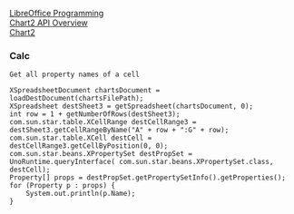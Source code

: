[LibreOffice Programming](https://flywire.github.io/lo-p/index.html)  
[Chart2 API Overview](https://flywire.github.io/lo-p/28-Chart2_API_Overview.html)  
[Chart2](https://wiki.openoffice.org/wiki/Chart)

### Calc

	Get all property names of a cell
	
	XSpreadsheetDocument chartsDocument = loadDestDocument(chartsFilePath);
	XSpreadsheet destSheet3 = getSpreadsheet(chartsDocument, 0);
	int row = 1 + getNumberOfRows(destSheet3); 
	com.sun.star.table.XCellRange destCellRange3 = destSheet3.getCellRangeByName("A" + row + ":G" + row);
	com.sun.star.table.XCell destCell = destCellRange3.getCellByPosition(0, 0);
	com.sun.star.beans.XPropertySet destPropSet = UnoRuntime.queryInterface( com.sun.star.beans.XPropertySet.class, destCell);
	Property[] props = destPropSet.getPropertySetInfo().getProperties();
	for (Property p : props) {
		System.out.println(p.Name);
	}
